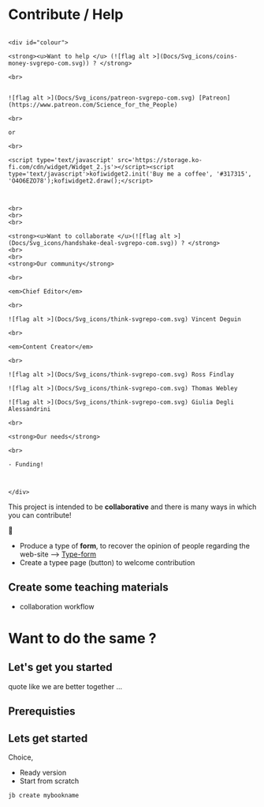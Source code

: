# Contribute / Help

````{margin} 

<div id="colour">

<strong><u>Want to help </u> (![flag alt >](Docs/Svg_icons/coins-money-svgrepo-com.svg)) ? </strong>

<br>


![flag alt >](Docs/Svg_icons/patreon-svgrepo-com.svg) [Patreon](https://www.patreon.com/Science_for_the_People)

<br>

or

<br>

<script type='text/javascript' src='https://storage.ko-fi.com/cdn/widget/Widget_2.js'></script><script type='text/javascript'>kofiwidget2.init('Buy me a coffee', '#317315', 'O4O6EZO78');kofiwidget2.draw();</script> 



<br>
<br>
<br>

<strong><u>Want to collaborate </u>(![flag alt >](Docs/Svg_icons/handshake-deal-svgrepo-com.svg)) ? </strong>
<br>
<br>
<strong>Our community</strong>

<br>

<em>Chief Editor</em>

<br>

![flag alt >](Docs/Svg_icons/think-svgrepo-com.svg) Vincent Deguin

<br>

<em>Content Creator</em>

<br>

![flag alt >](Docs/Svg_icons/think-svgrepo-com.svg) Ross Findlay

![flag alt >](Docs/Svg_icons/think-svgrepo-com.svg) Thomas Webley

![flag alt >](Docs/Svg_icons/think-svgrepo-com.svg) Giulia Degli Alessandrini

<br>

<strong>Our needs</strong>

<br>

- Funding!



</div>

````


This project is intended to be **collaborative** and there is many ways in which you can contribute!

&#128064;

- Produce a type of **form**, to recover the opinion of people regarding the web-site --> [Type-form](https://www.typeform.com/)
- Create a typee page (button) to welcome contribution





## Create some teaching materials

- collaboration workflow



# Want to do the same ?

## Let's get you started

quote like we are better together ...

## Prerequisties


## Lets get started

Choice,
- Ready version
- Start from scratch

```
jb create mybookname
```